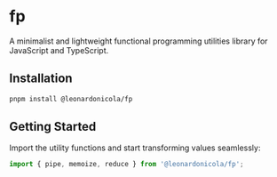 # fp 

A minimalist and lightweight functional programming utilities library for JavaScript and TypeScript. 

## Installation

```bash
pnpm install @leonardonicola/fp
```

## Getting Started
Import the utility functions and start transforming values seamlessly:

```typescript
import { pipe, memoize, reduce } from '@leonardonicola/fp';
```

